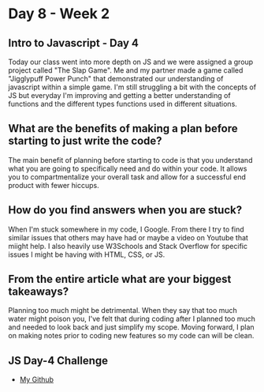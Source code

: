 # Day 8 - Week 2
## Intro to Javascript - Day 4
Today our class went into more depth on JS and we were assigned a group project called "The Slap Game". Me and my partner made a game called "Jigglypuff Power Punch" that demonstrated our understanding of javascript within a simple game. I'm still struggling a bit with the concepts of JS but everyday I'm improving and getting a better understanding of functions and the different types functions used in different situations. 

## What are the benefits of making a plan before starting to just write the code?
The main benefit of planning before starting to code is that you understand what you are going to specifically need and do within your code. It allows you to compartmentalize your overall task and allow for a successful end product with fewer hiccups. 

## How do you find answers when you are stuck?
When I'm stuck somewhere in my code, I Google. From there I try to find similar issues that others may have had or maybe a video on Youtube that miight help. I also heavily use W3Schools and Stack Overflow for specific issues I might be having with HTML, CSS, or JS. 
## From the entire article what are your biggest takeaways?
Planning too much might be detrimental. When they say that too much water might poison you, I've felt that during coding after I planned too much and needed to look back and just simplify my scope. Moving forward, I plan on making notes prior to coding new features so my code can will be clean. 

## JS Day-4 Challenge
- [My Github]()
